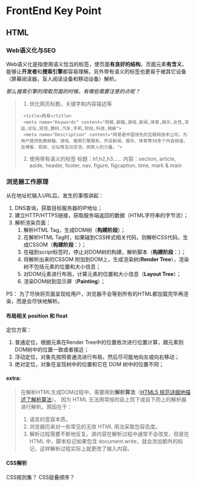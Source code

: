 # FrontEnd Key Point
## HTML

### Web语义化与SEO

Web语义化是指使用语义恰当的标签，使页面**有良好的结构**，页面元素**有含义**，能够让**开发者**和**搜索引擎**都容易理解。另外带有语义的标签也更易于被其它设备（屏幕阅读器，盲人阅读设备和移动设备）解析。

*那么搜索引擎的爬取页面的时候，有哪些需要注意的点呢？*
> 1. 优化网页标题，关键字和内容描述等
> ```
>  <title>网易</title>
>  <meta name="Keywords" content="网易,邮箱,游戏,新闻,体育,娱乐,女性,亚运,论坛,短信,数码,汽车,手机,财经,科技,相册">
>  <meta name="Description" content="网易是中国领先的互联网技术公司，为用户提供免费邮箱、游戏、搜索引擎服务，开设新闻、娱乐、体育等30多个内容频道，及博客、视频、论坛等互动交流，网聚人的力量。">
> ```
>
> 2. 使用带有语义的标签
> 标题：h1,h2,h3......
> 内容：section, article, aside, header, footer, nav, figure, figcaption, time, mark & main
> 

### 浏览器工作原理

从在地址栏输入URL后，发生的事情讲起：

1. DNS查询，获取目标服务器的IP地址；
2. 建立HTTP/HTTPS链接，获取服务端返回的数据（HTML字符串的字节流）；
3. 解析渲染页面：
    1. 解析HTML Tag，生成DOM树（**构建阶段**）；
    2. 在解析HTML Tag时，如果碰到CSS样式相关代码，则解析CSS代码，生成CSSOM（**构建阶段**：）；
    3. 在碰到script标签时，停止对DOM树的构建，解析脚本（**构建阶段**：）；
    4. 将解析出来的CSSOM 附加到DOM上，生成渲染树(**Render Tree**），渲染树不包括元素的位置和大小信息；
    5. 对DOM元素进行布局，计算元素的位置和大小信息（**Layout Tree**）；
    6. 渲染DOM树到显示屏（**Painting**）；

PS： 为了尽快将页面呈现给用户，浏览器不会等到所有的HTML都加载完毕再渲染，而是会尽快地解析。


#### 布局相关 position 和 float

定位方案：
1. 普通定位，根据元素在Render Tree中的位置依次进行位置计算，跟元素则DOM树中的位置一致或者接近；
2. 浮动定位，对象先按照普通流进行布局，然后尽可能地向左或向右移动；
3. 绝对定位，对象在呈现树中的位置和它在 DOM 树中的位置不同；

#### extra:
> 在解析HTML生成DOM过程中，需要用到**解析算法**（[HTML5 规范详细地描述了解析算法](http://www.whatwg.org/specs/web-apps/current-work/multipage/parsing.html)）。
>  因为 HTML 无法用常规的自上而下或自下而上的解析器进行解析。原因在于：
>  1. 语言的宽容本质。
>  2. 浏览器历来对一些常见的无效 HTML 用法采取包容态度。
>  3. 解析过程需要不断地反复。源内容在解析过程中通常不会改变，但是在 HTML 中，脚本标记如果包含 document.write，就会添加额外的标记，这样解析过程实际上就更改了输入内容。
>  


#### CSS解析

CSS规则集？
CSS层叠顺序？



